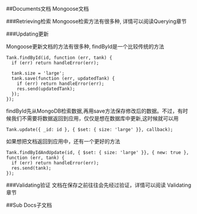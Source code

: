 ##Documents文档
Mongoose文档

###Retrieving检索
Mongoose检索方法有很多种, 详情可以阅读Querying章节

###Updating更新

Mongoose更新文档的方法有很多种, findById是一个比较传统的方法
```
Tank.findById(id, function (err, tank) {
  if (err) return handleError(err);
  
  tank.size = 'large';
  tank.save(function (err, updatedTank) {
    if (err) return handleError(err);
    res.send(updatedTank);
  });
});
```
findById先从MongoDB检索数据,再用save方法保存修改后的数据。不过，有时候我们不需要将数据返回到应用，仅仅是想在数据库中更新,这时候就可以用
```
Tank.update({ _id: id }, { $set: { size: 'large' }}, callback);
```
如果想把文档返回到应用中，还有一个更好的方法
```
Tank.findByIdAndUpdate(id, { $set: { size: 'large' }}, { new: true }, function (err, tank) {
  if (err) return handleError(err);
  res.send(tank);
});
```
###Validating验证
文档在保存之前往往会先经过验证，详情可以阅读 Validating 章节

##Sub Docs子文档

